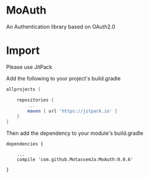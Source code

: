 # MoAuth
An Authentication library based on OAuth2.0

# Import
Please use JitPack

Add the following to your project's build.gradle

```gradle
allprojects {

	repositories {
		...
		maven { url 'https://jitpack.io' }
	}
}
```

Then add the dependency to your module's build.gradle

```Gradle
dependencies {

	...
	compile 'com.github.MotassemJa:MoAuth:0.0.6'
	
}
```
